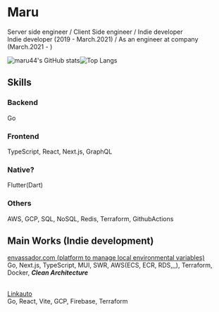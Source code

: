 # Maru


Server side engineer / Client Side engineer / Indie developer<br/>
Indie developer (2019 - March.2021) / As an engineer at company (March.2021 - )


![maru44's GitHub stats](https://github-readme-stats.vercel.app/api?username=maru44&show_icons=true&theme=dark&count_private=true)![Top Langs](https://github-readme-stats.vercel.app/api/top-langs/?username=maru44&layout=compact&hide=python,html,css)

## Skills
### Backend
Go
### Frontend
TypeScript, React, Next.js, GraphQL
### Native?
Flutter(Dart)
### Others
AWS, GCP, SQL, NoSQL, Redis, Terraform, GithubActions

## Main Works (Indie development)
[envassador.com (platform to manage local environmental variables)](https://envassador.com)<br/>
Go, Next.js, TypeScript, MUI, SWR, AWS(ECS, ECR, RDS,,,), Terraform, Docker, ___Clean Architecture___<br/><br/>

[Linkauto](https://linkauto.web.app)<br />
Go, React, Vite, GCP, Firebase, Terraform
